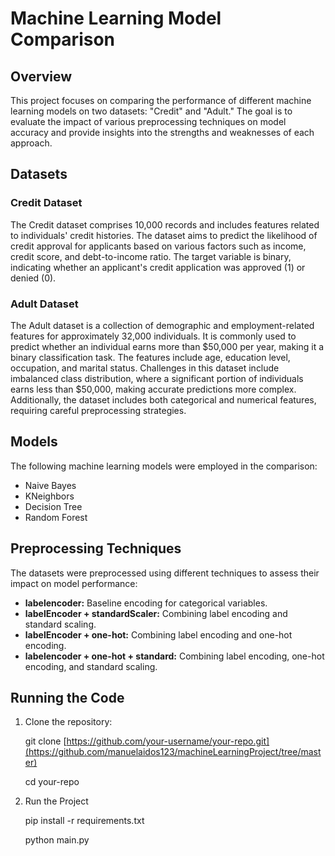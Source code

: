 # Machine Learning Model Comparison

## Overview

This project focuses on comparing the performance of different machine learning models on two datasets: "Credit" and "Adult." 
The goal is to evaluate the impact of various preprocessing techniques on model accuracy and provide insights into the strengths and weaknesses of each approach.

## Datasets

### Credit Dataset

The Credit dataset comprises 10,000 records and includes features related to individuals' credit histories. 
The dataset aims to predict the likelihood of credit approval for applicants based on various factors such as income, credit score, and debt-to-income ratio. 
The target variable is binary, indicating whether an applicant's credit application was approved (1) or denied (0).

### Adult Dataset

The Adult dataset is a collection of demographic and employment-related features for approximately 32,000 individuals. 
It is commonly used to predict whether an individual earns more than $50,000 per year, making it a binary classification task. The features include age, education level, occupation, and marital status. 
Challenges in this dataset include imbalanced class distribution, where a significant portion of individuals earns less than $50,000, making accurate predictions more complex. 
Additionally, the dataset includes both categorical and numerical features, requiring careful preprocessing strategies.

## Models

The following machine learning models were employed in the comparison:

- Naive Bayes
- KNeighbors
- Decision Tree
- Random Forest

## Preprocessing Techniques

The datasets were preprocessed using different techniques to assess their impact on model performance:

- **labelencoder:** Baseline encoding for categorical variables.
- **labelEncoder + standardScaler:** Combining label encoding and standard scaling.
- **labelEncoder + one-hot:** Combining label encoding and one-hot encoding.
- **labelencoder + one-hot + standard:** Combining label encoding, one-hot encoding, and standard scaling.

## Running the Code

1. Clone the repository:

   git clone [https://github.com/your-username/your-repo.git](https://github.com/manuelaidos123/machineLearningProject/tree/master)

   cd your-repo

3. Run the Project   

   pip install -r requirements.txt

   python main.py
   
